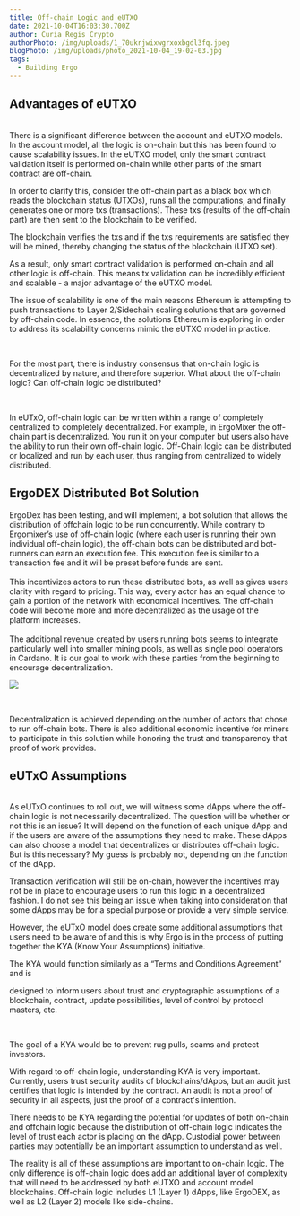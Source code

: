 ```yaml
---
title: Off-chain Logic and eUTXO
date: 2021-10-04T16:03:30.700Z
author: Curia Regis Crypto
authorPhoto: /img/uploads/1_70ukrjwixwgrxoxbgdl3fq.jpeg
blogPhoto: /img/uploads/photo_2021-10-04_19-02-03.jpg
tags:
  - Building Ergo
---
```

<!--StartFragment-->

## Advantages of eUTXO

\
There is a significant difference between the account and eUTXO models. In the account model, all the logic is on-chain but this has been found to cause scalability issues. In the eUTXO model, only the smart contract validation itself is performed on-chain while other parts of the smart contract are off-chain. 



In order to clarify this, consider the off-chain part as a black box which reads the blockchain status (UTXOs), runs all the computations, and finally generates one or more txs (transactions). These txs (results of the off-chain part) are then sent to the blockchain to be verified.



The blockchain verifies the txs and if the txs requirements are satisfied they will be mined, thereby changing the status of the blockchain (UTXO set). 



As a result, only smart contract validation is performed on-chain and all other logic is off-chain. This means tx validation can be incredibly efficient and scalable - a major advantage of the eUTXO model.



The issue of scalability is one of the main reasons Ethereum is attempting to push transactions to Layer 2/Sidechain scaling solutions that are governed by off-chain code. In essence, the solutions Ethereum is exploring in order to address its scalability concerns mimic the eUTXO model in practice.

 

For the most part, there is industry consensus that on-chain logic is decentralized by nature, and therefore superior. What about the off-chain logic? Can off-chain logic be distributed? 

 

In eUTxO, off-chain logic can be written within a range of completely centralized to completely decentralized. For example, in ErgoMixer the off-chain part is decentralized. You run it on your computer but users also have the ability to run their own off-chain logic. Off-Chain logic can be distributed or localized and run by each user, thus ranging from centralized to widely distributed. 



## ErgoDEX Distributed Bot Solution

ErgoDex has been testing, and will implement, a bot solution that allows the distribution of offchain logic to be run concurrently. While contrary to Ergomixer’s use of off-chain logic (where each user is running their own individual off-chain logic), the off-chain bots can be distributed and bot-runners can earn an execution fee. This execution fee is similar to a transaction fee and it will be preset before funds are sent.\
\
This incentivizes actors to run these distributed bots, as well as gives users clarity with regard to pricing. This way, every actor has an equal chance to gain a portion of the network with economical incentives. The off-chain code will become more and more decentralized as the usage of the platform increases.\
\
The additional revenue created by users running bots seems to integrate particularly well into smaller mining pools, as well as single pool operators in Cardano. It is our goal to work with these parties from the beginning to encourage decentralization.  



![](https://lh3.googleusercontent.com/kzEchHe0C8NMk5y-yNuouF1YbrtUi7onuve7NvzBVyWMOa6WTQ5s9Ft4T7bVJ3cbooIECSAeazqwIwmc-lO0ya6hjC5poyxwFLucTuznTX52_jwAwsbLaIfYTxDrKhLyqFTKG7bK=s0)



 



Decentralization is achieved depending on the number of actors that chose to run off-chain bots. There is also additional economic incentive for miners to participate in this solution while honoring the trust and transparency that proof of work provides. 



## eUTxO Assumptions

\
As eUTxO continues to roll out, we will witness some dApps where the off-chain logic is not necessarily decentralized. The question will be whether or not this is an issue? It will depend on the function of each unique dApp and if the users are aware of the assumptions they need to make. These dApps can also choose a model that decentralizes or distributes off-chain logic. But is this necessary? My guess is probably not, depending on the function of the dApp.



Transaction verification will still be on-chain, however the incentives may not be in place to encourage users to run this logic in a decentralized fashion. I do not see this being an issue when taking into consideration that some dApps may be for a special purpose or provide a very simple service.



However, the eUTxO model does create some additional assumptions that users need to be aware of and this is why Ergo is in the process of putting together the KYA (Know Your Assumptions) initiative.



The KYA would function similarly as a “Terms and Conditions Agreement” and is 

designed to inform users about trust and cryptographic assumptions of a blockchain, contract, update possibilities, level of control by protocol masters, etc.

 

The goal of a KYA would be to prevent rug pulls, scams and protect investors. 



With regard to off-chain logic, understanding KYA is very important. Currently, users trust security audits of blockchains/dApps, but an audit just certifies that logic is intended by the contract. An audit is not a proof of security in all aspects, just the proof of a contract's intention.



There needs to be KYA regarding the potential for updates of both on-chain and offchain logic because the distribution of off-chain logic indicates the level of trust each actor is placing on the dApp. Custodial power between parties may potentially be an important assumption to understand as well. 



The reality is all of these assumptions are important to on-chain logic. The only difference is off-chain logic does add an additional layer of complexity that will need to be addressed by both eUTXO and account model blockchains. Off-chain logic includes L1 (Layer 1) dApps, like ErgoDEX, as well as L2 (Layer 2) models like side-chains.



<!--EndFragment-->